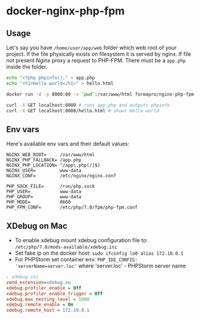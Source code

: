 # docker-nginx-php-fpm

## Usage

Let's say you have `/home/user/app/web` folder which web root of your project. 
If the file physically exists on filesystem it is served by nginx. 
If file not present Nginx proxy a request to PHP-FPM.
There must be a `app.php` inside the folder.

```bash
echo "<?php phpinfo();" > app.php
echo "<h1>Hello world</h1>" > hello.html

docker run -d -p 8080:80 -v `pwd`:/var/www/html formapro/nginx-php-fpm

curl -X GET localhost:8080 # runs app.php and outputs phpinfo
curl -X GET localhost:8080/hello.html # shows Hello world
```

## Env vars

Here's available env vars and their default values:

```
NGINX_WEB_ROOT=     /var/www/html
NGINX_PHP_FALLBACK= /app.php
NGINX_PHP_LOCATION= ^/app\.php(/|$)
NGINX_USER=         www-data
NGINX_CONF=         /etc/nginx/nginx.conf

PHP_SOCK_FILE=      /run/php.sock
PHP_USER=           www-data
PHP_GROUP=          www-data
PHP_MODE=           0660
PHP_FPM_CONF=       /etc/php/7.0/fpm/php-fpm.conf
```

## XDebug on Mac

* To enable xdebug mount xdebug configuration file to: `/etc/php/7.0/mods-available/xdebug.ini`  
* Set fake ip on the docker host: `sudo ifconfig lo0 alias 172.10.0.1`  
* For PHPStorm set container env: `PHP_IDE_CONFIG: 'serverName=server.loc'` where 'server.loc' - PHPStorm server name  

```ini
; xdebug.ini
zend_extension=xdebug.so
xdebug.profiler_enable = Off
xdebug.profiler_enable_trigger = Off
xdebug.max_nesting_level = 5000
xdebug.remote_enable = On
xdebug.remote_host = 172.10.0.1
```
